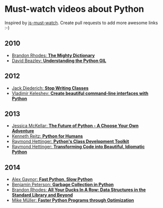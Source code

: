 Must-watch videos about Python
=============
Inspired by [js-must-watch](https://github.com/bolshchikov/js-must-watch). Create pull requests to add more awesome links :-)

## 2010
* [Brandon Rhodes: **The Mighty Dictionary**](https://www.youtube.com/watch?v=C4Kc8xzcA68)
* [David Beazley: **Understanding the Python GIL**](http://www.youtube.com/watch?v=Obt-vMVdM8s)

## 2012
* [Jack Diederich: **Stop Writing Classes**](https://www.youtube.com/watch?v=o9pEzgHorH0)
* [Vladimir Keleshev: **Create beautiful command-line interfaces with Python**](http://www.youtube.com/watch?v=pXhcPJK5cMc)

## 2013
* [Jessica McKellar: **The Future of Python - A Choose Your Own Adventure**](https://www.youtube.com/watch?v=d1a4Jbjc-vU)
* [Kenneth Reitz: **Python for Humans**](http://www.youtube.com/watch?v=QpkHt1hDYTo)
* [Raymond Hettinger: **Python's Class Development Toolkit**](https://www.youtube.com/watch?v=HTLu2DFOdTg)
* [Raymond Hettinger: **Transforming Code into Beautiful, Idiomatic Python**](https://www.youtube.com/watch?v=OSGv2VnC0go)

## 2014
* [Alex Gaynor: **Fast Python, Slow Python**](https://www.youtube.com/watch?v=7eeEf_rAJds)
* [Benjamin Peterson: **Garbage Collection in Python**](https://www.youtube.com/watch?v=iHVs_HkjdmI)
* [Brandon Rhodes: **All Your Ducks In A Row: Data Structures in the Standard Library and Beyond**](https://www.youtube.com/watch?v=fYlnfvKVDoM)
* [Mike Müller: **Faster Python Programs through Optimization**](https://www.youtube.com/watch?v=wNBJDpyRm8w)
